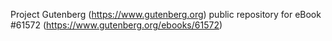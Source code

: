Project Gutenberg (https://www.gutenberg.org) public repository for
eBook #61572 (https://www.gutenberg.org/ebooks/61572)
